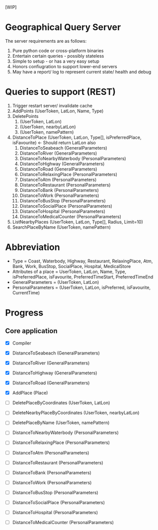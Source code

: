 [WIP]

# Geographical Query Server

The server requirements are as follows:
1. Pure python code or cross-platform binaries
2. Entertain certain queries - possibly stateless
3. Simple to setup - or has a very easy setup
4. Honors confiugration to support lower-end servers
5. May have a report/ log to represent current state/ health and debug

# Queries to support (REST)

1. Trigger restart server/ invalidate cache
2. AddPoints (UserToken, LatLon, Name, Type)
3. DeletePoints
	1. (UserToken, LatLon)
	2. (UserToken, nearbyLatLon)
	3. (UserToken, namePattern)
4. DistanceToPlace (UserToken, LatLon, Type[], isPreferredPlace, isFavourite) <- Should return LatLon also
	1. DistanceToSeabeach (GeneralParameters)
	2. DistanceToRiver (GeneralParameters)
	3. DistanceToNearbyWaterbody (PersonalParameters)
	4. DistanceToHighway (GeneralParameters)
	4. DistanceToRoad (GeneralParameters)
	5. DistanceToRelaxingPlace (PersonalParameters)
	6. DistanceToAtm (PersonalParameters)
	7. DistanceToRestaurant (PersonalParameters)
	8. DistanceToBank (PersonalParameters)
	9. DistanceToWork (PersonalParameters)
	10. DistanceToBusStop (PersonalParameters)
	11. DistanceToSocialPlace (PersonalParameters)
	12. DistanceToHospital (PersonalParameters)
	13. DistanceToMedicalCounter (PersonalParameters)
5. ListNearbyPlaces (UserToken, LatLon, Type[], Radius, Limit=10)
6. SearchPlaceByName (UserToken, namePattern)

# Abbreviation

- Type = Coast, Waterbody, Highway, Restaurant, RelaxingPlace, Atm, Bank, Work, BusStop, SocialPlace, Hospital, MedicalStore
- Attributes of a place = UserToken, LatLon, Name, Type, isPreferredPlace, isFavourite, PreferredTimeStart, PreferredTimeEnd
- GeneralParameters = (UserToken, LatLon)
- PersonalParameters = (UserToken, LatLon, isPreferred, isFavourite, CurrentTime)


# Progress
## Core application

- [x] Compiler
- [x] DistanceToSeabeach (GeneralParameters)
- [x] DistanceToRiver (GeneralParameters)
- [x] DistanceToHighway (GeneralParameters)
- [x] DistanceToRoad (GeneralParameters)
- [x] AddPlace (Place)
- [ ] DeletePlaceByCoordinates (UserToken, LatLon)
- [ ] DeleteNearbyPlaceByCoordinates (UserToken, nearbyLatLon)
- [ ] DeletePlaceByName (UserToken, namePattern)
- [ ] DistanceToNearbyWaterbody (PersonalParameters)
- [ ] DistanceToRelaxingPlace (PersonalParameters)
- [ ] DistanceToAtm (PersonalParameters)
- [ ] DistanceToRestaurant (PersonalParameters)
- [ ] DistanceToBank (PersonalParameters)
- [ ] DistanceToWork (PersonalParameters)
- [ ] DistanceToBusStop (PersonalParameters)
- [ ] DistanceToSocialPlace (PersonalParameters)
- [ ] DistanceToHospital (PersonalParameters)
- [ ] DistanceToMedicalCounter (PersonalParameters)


